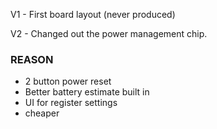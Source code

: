 V1 - First board layout  (never produced)

V2 - Changed out the power management chip.  
### REASON

* 2 button power reset
* Better battery estimate built in
* UI for register settings 
* cheaper
